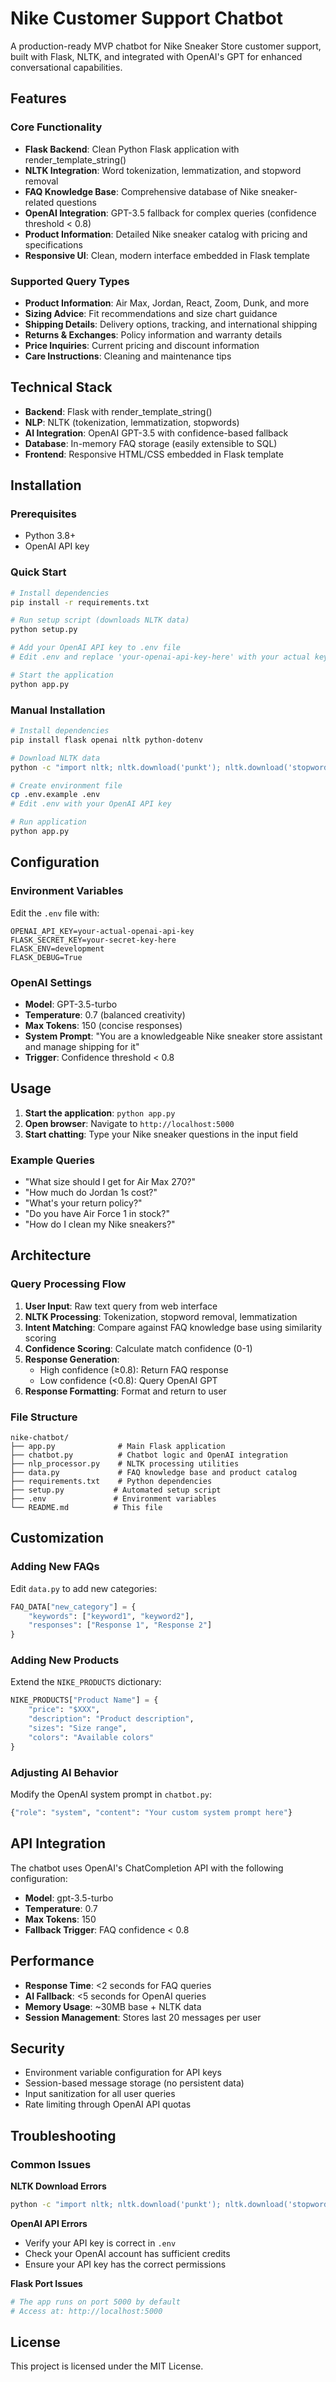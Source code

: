 # Nike Customer Support Chatbot

A production-ready MVP chatbot for Nike Sneaker Store customer support, built with Flask, NLTK, and integrated with OpenAI's GPT for enhanced conversational capabilities.

## Features

### Core Functionality
- **Flask Backend**: Clean Python Flask application with render_template_string()
- **NLTK Integration**: Word tokenization, lemmatization, and stopword removal
- **FAQ Knowledge Base**: Comprehensive database of Nike sneaker-related questions
- **OpenAI Integration**: GPT-3.5 fallback for complex queries (confidence threshold < 0.8)
- **Product Information**: Detailed Nike sneaker catalog with pricing and specifications
- **Responsive UI**: Clean, modern interface embedded in Flask template

### Supported Query Types
- **Product Information**: Air Max, Jordan, React, Zoom, Dunk, and more
- **Sizing Advice**: Fit recommendations and size chart guidance
- **Shipping Details**: Delivery options, tracking, and international shipping
- **Returns & Exchanges**: Policy information and warranty details
- **Price Inquiries**: Current pricing and discount information
- **Care Instructions**: Cleaning and maintenance tips

## Technical Stack

- **Backend**: Flask with render_template_string()
- **NLP**: NLTK (tokenization, lemmatization, stopwords)
- **AI Integration**: OpenAI GPT-3.5 with confidence-based fallback
- **Database**: In-memory FAQ storage (easily extensible to SQL)
- **Frontend**: Responsive HTML/CSS embedded in Flask template

## Installation

### Prerequisites
- Python 3.8+
- OpenAI API key

### Quick Start
```bash
# Install dependencies
pip install -r requirements.txt

# Run setup script (downloads NLTK data)
python setup.py

# Add your OpenAI API key to .env file
# Edit .env and replace 'your-openai-api-key-here' with your actual key

# Start the application
python app.py
```

### Manual Installation
```bash
# Install dependencies
pip install flask openai nltk python-dotenv

# Download NLTK data
python -c "import nltk; nltk.download('punkt'); nltk.download('stopwords'); nltk.download('wordnet')"

# Create environment file
cp .env.example .env
# Edit .env with your OpenAI API key

# Run application
python app.py
```

## Configuration

### Environment Variables
Edit the `.env` file with:
```
OPENAI_API_KEY=your-actual-openai-api-key
FLASK_SECRET_KEY=your-secret-key-here
FLASK_ENV=development
FLASK_DEBUG=True
```

### OpenAI Settings
- **Model**: GPT-3.5-turbo
- **Temperature**: 0.7 (balanced creativity)
- **Max Tokens**: 150 (concise responses)
- **System Prompt**: "You are a knowledgeable Nike sneaker store assistant and manage shipping for it"
- **Trigger**: Confidence threshold < 0.8

## Usage

1. **Start the application**: `python app.py`
2. **Open browser**: Navigate to `http://localhost:5000`
3. **Start chatting**: Type your Nike sneaker questions in the input field

### Example Queries
- "What size should I get for Air Max 270?"
- "How much do Jordan 1s cost?"
- "What's your return policy?"
- "Do you have Air Force 1 in stock?"
- "How do I clean my Nike sneakers?"

## Architecture

### Query Processing Flow
1. **User Input**: Raw text query from web interface
2. **NLTK Processing**: Tokenization, stopword removal, lemmatization
3. **Intent Matching**: Compare against FAQ knowledge base using similarity scoring
4. **Confidence Scoring**: Calculate match confidence (0-1)
5. **Response Generation**: 
   - High confidence (≥0.8): Return FAQ response
   - Low confidence (<0.8): Query OpenAI GPT
6. **Response Formatting**: Format and return to user

### File Structure
```
nike-chatbot/
├── app.py              # Main Flask application
├── chatbot.py          # Chatbot logic and OpenAI integration
├── nlp_processor.py    # NLTK processing utilities
├── data.py             # FAQ knowledge base and product catalog
├── requirements.txt    # Python dependencies
├── setup.py           # Automated setup script
├── .env               # Environment variables
└── README.md          # This file
```

## Customization

### Adding New FAQs
Edit `data.py` to add new categories:
```python
FAQ_DATA["new_category"] = {
    "keywords": ["keyword1", "keyword2"],
    "responses": ["Response 1", "Response 2"]
}
```

### Adding New Products
Extend the `NIKE_PRODUCTS` dictionary:
```python
NIKE_PRODUCTS["Product Name"] = {
    "price": "$XXX",
    "description": "Product description",
    "sizes": "Size range",
    "colors": "Available colors"
}
```

### Adjusting AI Behavior
Modify the OpenAI system prompt in `chatbot.py`:
```python
{"role": "system", "content": "Your custom system prompt here"}
```

## API Integration

The chatbot uses OpenAI's ChatCompletion API with the following configuration:
- **Model**: gpt-3.5-turbo
- **Temperature**: 0.7
- **Max Tokens**: 150
- **Fallback Trigger**: FAQ confidence < 0.8

## Performance

- **Response Time**: <2 seconds for FAQ queries
- **AI Fallback**: <5 seconds for OpenAI queries
- **Memory Usage**: ~30MB base + NLTK data
- **Session Management**: Stores last 20 messages per user

## Security

- Environment variable configuration for API keys
- Session-based message storage (no persistent data)
- Input sanitization for all user queries
- Rate limiting through OpenAI API quotas

## Troubleshooting

### Common Issues

**NLTK Download Errors**
```bash
python -c "import nltk; nltk.download('punkt'); nltk.download('stopwords'); nltk.download('wordnet')"
```

**OpenAI API Errors**
- Verify your API key is correct in `.env`
- Check your OpenAI account has sufficient credits
- Ensure your API key has the correct permissions

**Flask Port Issues**
```bash
# The app runs on port 5000 by default
# Access at: http://localhost:5000
```

## License

This project is licensed under the MIT License.